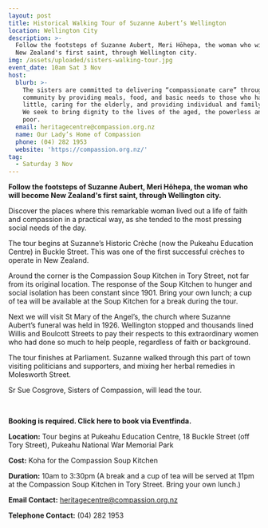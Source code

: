 ```yaml
---
layout: post
title: Historical Walking Tour of Suzanne Aubert’s Wellington
location: Wellington City
description: >-
  Follow the footsteps of Suzanne Aubert, Meri Hōhepa, the woman who will become
  New Zealand's first saint, through Wellington city.
img: /assets/uploaded/sisters-walking-tour.jpg
event_date: 10am Sat 3 Nov
host:
  blurb: >-
    The sisters are committed to delivering “compassionate care” throughout the
    community by providing meals, food, and basic needs to those who have very
    little, caring for the elderly, and providing individual and family support.
    We seek to bring dignity to the lives of the aged, the powerless and the
    poor.
  email: heritagecentre@compassion.org.nz
  name: Our Lady’s Home of Compassion
  phone: (04) 282 1953
  website: 'https://compassion.org.nz/'
tag:
  - Saturday 3 Nov
---
```

**Follow the footsteps of Suzanne Aubert, Meri Hōhepa, the woman who will become New Zealand's first saint, through Wellington city.**

Discover the places where this remarkable woman lived out a life of faith and compassion in a practical way, as she tended to the most pressing social needs of the day. 

The tour begins at Suzanne’s Historic Crèche (now the Pukeahu Education Centre) in Buckle Street. This was one of the first successful crèches to operate in New Zealand. 

Around the corner is the Compassion Soup Kitchen in Tory Street, not far from its original location. The response of the Soup Kitchen to hunger and social isolation has been constant since 1901. Bring your own lunch; a cup of tea will be available at the Soup Kitchen for a break during the tour. 

Next we will visit St Mary of the Angel’s, the church where Suzanne Aubert’s funeral was held in 1926. Wellington stopped and thousands lined Willis and Boulcott Streets to pay their respects to this extraordinary women who had done so much to help people, regardless of faith or background. 

The tour finishes at Parliament. Suzanne walked through this part of town visiting politicians and supporters, and mixing her herbal remedies in Molesworth Street.

Sr Sue Cosgrove, Sisters of Compassion, will lead the tour. 

<br>

**Booking is required. Click here to book via Eventfinda.**  

**Location:** Tour begins at Pukeahu Education Centre, 18 Buckle Street (off Tory Street), Pukeahu National War Memorial Park

**Cost:** Koha for the Compassion Soup Kitchen

**Duration:** 10am to 3:30pm (A break and a cup of tea will be served at 11pm at the Compassion Soup Kitchen in Tory Street. Bring your own lunch.)

**Email Contact:** heritagecentre@compassion.org.nz

**Telephone Contact:** (04) 282 1953
